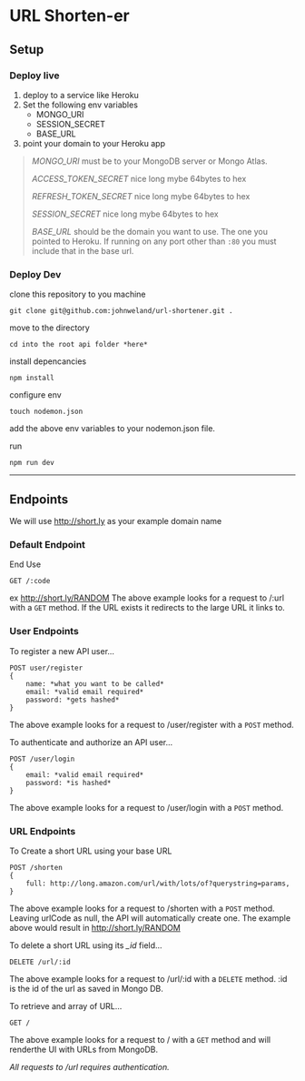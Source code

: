 # URL Shorten-er

## Setup

### Deploy live
1. deploy to a service like Heroku
2. Set the following env variables
    - MONGO_URI
    - SESSION_SECRET
    - BASE_URL
3. point your domain to your Heroku app

> *MONGO_URI* must be to your MongoDB server or Mongo Atlas.
> 
> *ACCESS_TOKEN_SECRET* nice long mybe 64bytes to hex
>
> *REFRESH_TOKEN_SECRET* nice long mybe 64bytes to hex
>
> *SESSION_SECRET* nice long mybe 64bytes to hex
>
> *BASE_URL* should be the domain you want to use. The one you pointed to Heroku. If running on any port other than `:80` you must include that in the base url.

### Deploy Dev
clone this repository to you machine
```
git clone git@github.com:johnweland/url-shortener.git .
```
move to the directory
```
cd into the root api folder *here*
```
install depencancies
```
npm install
```
configure env
```
touch nodemon.json
```
add the above env variables to your nodemon.json file.

run
```
npm run dev
```


---
## Endpoints
We will use http://short.ly as your example domain name

### Default Endpoint
End Use
```
GET /:code
```
ex http://short.ly/RANDOM
The above example looks for a request to /:url with a `GET` method.
If the URL exists it redirects to the large URL it links to.


### User Endpoints
To register a new API user...
```
POST user/register
{
    name: *what you want to be called*
    email: *valid email required*
    password: *gets hashed*
}
```
The above example looks for a request to /user/register with a `POST` method.

To authenticate and authorize an API user...

```
POST /user/login
{
    email: *valid email required*
    password: *is hashed*
}
```
The above example looks for a request to /user/login with a `POST` method.


### URL Endpoints

To Create a short URL using your base URL
```
POST /shorten
{
    full: http://long.amazon.com/url/with/lots/of?querystring=params,
}
```
The above example looks for a request to /shorten with a `POST` method.
Leaving urlCode as null, the API will automatically create one.
The example above would result in http://short.ly/RANDOM

To delete a short URL using its *_id* field...
```
DELETE /url/:id
```
The above example looks for a request to /url/:id with a `DELETE` method. :id is the id of the url as saved in Mongo DB.

To retrieve and array of URL...
```
GET /
```
The above example looks for a request to / with a `GET` method and will renderthe UI with URLs from MongoDB.

*All requests to /url requires authentication.*
